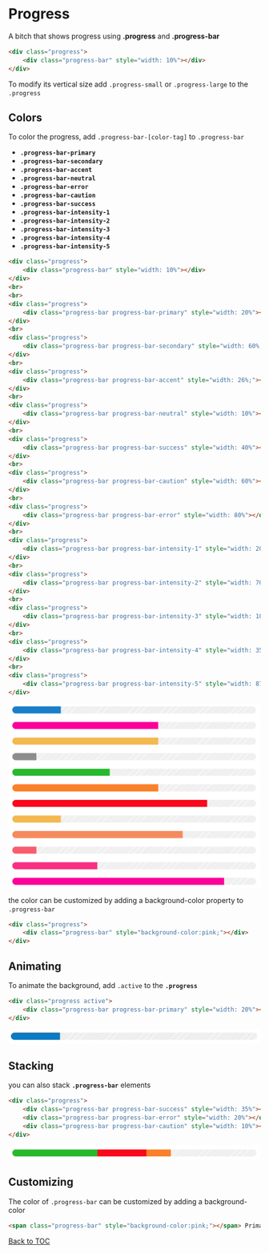 # Progress


A bitch that shows progress using **.progress** and  **.progress-bar**

```html
<div class="progress">
	<div class="progress-bar" style="width: 10%"></div>
</div>
```

To modify its vertical size add `.progress-small` or  `.progress-large` to the `.progress`

## Colors

To color the progress, add `.progress-bar-[color-tag]` to `.progress-bar`

*	**`.progress-bar-primary`**
*	**`.progress-bar-secondary`**
*	**`.progress-bar-accent`**
*	**`.progress-bar-neutral`**
*	**`.progress-bar-error`**
*	**`.progress-bar-caution`**
*	**`.progress-bar-success`**
*	**`.progress-bar-intensity-1`**
*	**`.progress-bar-intensity-2`**
*	**`.progress-bar-intensity-3`**
*	**`.progress-bar-intensity-4`**
*	**`.progress-bar-intensity-5`**


```html
<div class="progress">
	<div class="progress-bar" style="width: 10%"></div>
</div>
<br>
<br>
<div class="progress">
	<div class="progress-bar progress-bar-primary" style="width: 20%"></div>
</div>
<br>
<div class="progress">
	<div class="progress-bar progress-bar-secondary" style="width: 60%;"></div>
</div>
<br>
<div class="progress">
	<div class="progress-bar progress-bar-accent" style="width: 26%;"></div>
</div>
<br>
<div class="progress">
	<div class="progress-bar progress-bar-neutral" style="width: 10%"></div>
</div>
<br>
<div class="progress">
	<div class="progress-bar progress-bar-success" style="width: 40%"></div>
</div>
<br>
<div class="progress">
	<div class="progress-bar progress-bar-caution" style="width: 60%"></div>
</div>
<br>
<div class="progress">
	<div class="progress-bar progress-bar-error" style="width: 80%"></div>
</div>
<br>
<div class="progress">
	<div class="progress-bar progress-bar-intensity-1" style="width: 20%"></div>
</div>
<br>
<div class="progress">
	<div class="progress-bar progress-bar-intensity-2" style="width: 70%"></div>
</div>
<br>
<div class="progress">
	<div class="progress-bar progress-bar-intensity-3" style="width: 10%"></div>
</div>
<br>
<div class="progress">
	<div class="progress-bar progress-bar-intensity-4" style="width: 35%"></div>
</div>
<br>
<div class="progress">
	<div class="progress-bar progress-bar-intensity-5" style="width: 87%"></div>
</div>
```

![](../../images/progress.png)

the color can be customized by adding a background-color property to `.progress-bar`

```html
<div class="progress">
	<div class="progress-bar" style="background-color:pink;"></div>
</div>
```


## Animating

To animate the background, add `.active` to the **`.progress`**

```html
<div class="progress active">
	<div class="progress-bar progress-bar-primary" style="width: 20%"></div>
</div>
```

![](../../images/progress-animated.gif)

## Stacking

you can also stack **`.progress-bar`** elements

```html
<div class="progress">
	<div class="progress-bar progress-bar-success" style="width: 35%"></div>
	<div class="progress-bar progress-bar-error" style="width: 20%"></div>
	<div class="progress-bar progress-bar-caution" style="width: 10%"></div>
</div>
```

![](../../images/progress-stacked.png)

## Customizing

The color of `.progress-bar` can be customized by adding a background-color

```html
<span class="progress-bar" style="background-color:pink;"></span> Primary 
```


[Back to TOC](../../../readme.md)